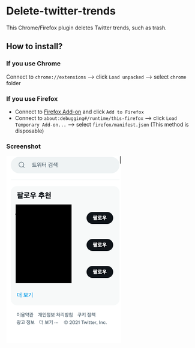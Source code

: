 # Delete-twitter-trends

This Chrome/Firefox plugin deletes Twitter trends, such as trash.

## How to install?
### If you use Chrome
Connect to `chrome://extensions` --> click `Load unpacked` --> select `chrome` folder

### If you use Firefox
* Connect to [Firefox Add-on](https://addons.mozilla.org/ko/firefox/addon/delete-twitter-trends/) and click `Add to Firefox`
* Connect to `about:debugging#/runtime/this-firefox` --> click `Load Temporary Add-on...` --> select `firefox/manifest.json` (This method is disposable)

### Screenshot
![screenshot](screenshot.png)